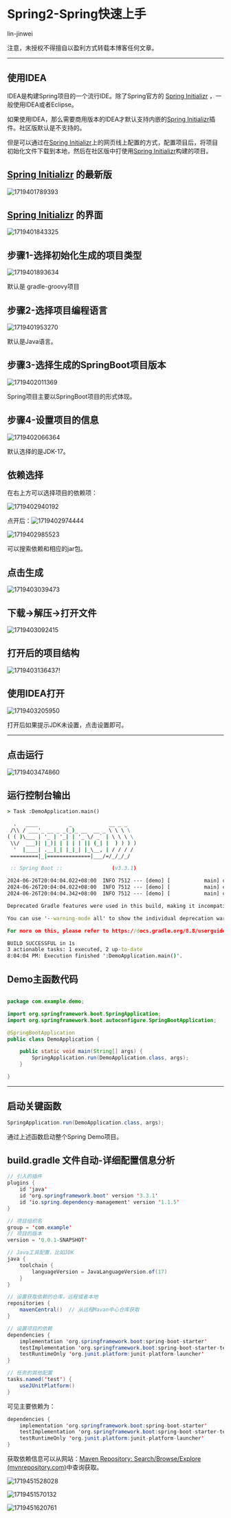 # Spring2-Spring快速上手

lin-jinwei

注意，未授权不得擅自以盈利方式转载本博客任何文章。

---

## 使用IDEA

IDEA是构建Spring项目的一个流行IDE。除了Spring官方的 [Spring Initializr](https://start.spring.io/) ，一般使用IDEA或者Eclipse。

如果使用IDEA，那么需要商用版本的IDEA才默认支持内嵌的[Spring Initializr](https://start.spring.io/)插件。社区版默认是不支持的。

但是可以通过在[Spring Initializr](https://start.spring.io/)上的网页线上配置的方式，配置项目后，将项目初始化文件下载到本地，然后在社区版中打使用[Spring Initializr](https://start.spring.io/)构建的项目。

## [Spring Initializr](https://start.spring.io/) 的最新版

![1719401789393](images/Spring3-Spring快速上手-使用Maven/1719401789393.png)

## [Spring Initializr](https://start.spring.io/) 的界面

![1719401843325](images/Spring3-Spring快速上手-使用Maven/1719401843325.png)

## 步骤1-选择初始化生成的项目类型

![1719401893634](images/Spring3-Spring快速上手-使用Maven/1719401893634.png)

默认是 gradle-groovy项目

## 步骤2-选择项目编程语言

![1719401953270](images/Spring3-Spring快速上手-使用Maven/1719401953270.png)

默认是Java语言。

## 步骤3-选择生成的SpringBoot项目版本

![1719402011369](images/Spring3-Spring快速上手-使用Maven/1719402011369.png)

Spring项目主要以SpringBoot项目的形式体现。

## 步骤4-设置项目的信息

![1719402066364](images/Spring3-Spring快速上手-使用Maven/1719402066364.png)

默认选择的是JDK-17。

## 依赖选择

在右上方可以选择项目的依赖项：

![1719402940192](images/Spring3-Spring快速上手-使用Maven/1719402940192.png)

点开后：![1719402974444](images/Spring3-Spring快速上手-使用Maven/1719402974444.png)

![1719402985523](images/Spring3-Spring快速上手-使用Maven/1719402985523.png)

可以搜索依赖和相应的jar包。

## 点击生成

![1719403039473](images/Spring3-Spring快速上手-使用Maven/1719403039473.png)

## 下载->解压->打开文件

![1719403092415](images/Spring3-Spring快速上手-使用Maven/1719403092415.png)

## 打开后的项目结构

![1719403136437](images/Spring3-Spring快速上手-使用Maven/1719403136437.png)!

## 使用IDEA打开

![1719403205950](images/Spring3-Spring快速上手-使用Maven/1719403205950.png)

打开后如果提示JDK未设置，点击设置即可。

---

## 点击运行

![1719403474860](images/Spring3-Spring快速上手-使用Maven/1719403474860.png)

## 运行控制台输出

```cmd
> Task :DemoApplication.main()

  .   ____          _            __ _ _
 /\\ / ___'_ __ _ _(_)_ __  __ _ \ \ \ \
( ( )\___ | '_ | '_| | '_ \/ _` | \ \ \ \
 \\/  ___)| |_)| | | | | || (_| |  ) ) ) )
  '  |____| .__|_| |_|_| |_\__, | / / / /
 =========|_|==============|___/=/_/_/_/

 :: Spring Boot ::                (v3.3.1)

2024-06-26T20:04:04.022+08:00  INFO 7512 --- [demo] [           main] com.example.demo.DemoApplication         : Starting DemoApplication using Java 17.0.11 with PID 7512 (F:\Spring\demo\demo\build\classes\java\main started by ydook in F:\Spring\demo\demo)
2024-06-26T20:04:04.022+08:00  INFO 7512 --- [demo] [           main] com.example.demo.DemoApplication         : No active profile set, falling back to 1 default profile: "default"
2024-06-26T20:04:04.342+08:00  INFO 7512 --- [demo] [           main] com.example.demo.DemoApplication         : Started DemoApplication in 0.509 seconds (process running for 0.677)

Deprecated Gradle features were used in this build, making it incompatible with Gradle 9.0.

You can use '--warning-mode all' to show the individual deprecation warnings and determine if they come from your own scripts or plugins.

For more on this, please refer to https://docs.gradle.org/8.8/userguide/command_line_interface.html#sec:command_line_warnings in the Gradle documentation.

BUILD SUCCESSFUL in 1s
3 actionable tasks: 1 executed, 2 up-to-date
8:04:04 PM: Execution finished ':DemoApplication.main()'.
```

## Demo主函数代码

```java

package com.example.demo;

import org.springframework.boot.SpringApplication;
import org.springframework.boot.autoconfigure.SpringBootApplication;

@SpringBootApplication
public class DemoApplication {

	public static void main(String[] args) {
		SpringApplication.run(DemoApplication.class, args);
	}

}
```

---

## 启动关键函数

```java
SpringApplication.run(DemoApplication.class, args);
```

通过上述函数启动整个Spring Demo项目。


## build.gradle 文件自动-详细配置信息分析

```java
// 引入的插件
plugins {
	id 'java'
	id 'org.springframework.boot' version '3.3.1'
	id 'io.spring.dependency-management' version '1.1.5'
}

// 项目组织名
group = 'com.example'
// 项目的版本
version = '0.0.1-SNAPSHOT'

// Java工具配置，比如JDK
java {
	toolchain {
		languageVersion = JavaLanguageVersion.of(17)
	}
}

// 设置获取依赖的仓库，远程或者本地
repositories {
	mavenCentral()  // 从远程Mavan中心仓库获取
}

// 设置项目的依赖
dependencies {
	implementation 'org.springframework.boot:spring-boot-starter'
	testImplementation 'org.springframework.boot:spring-boot-starter-test'
	testRuntimeOnly 'org.junit.platform:junit-platform-launcher'
}

// 任务的其他配置
tasks.named('test') {
	useJUnitPlatform()
}

```

可见主要依赖为：

```java
dependencies {
	implementation 'org.springframework.boot:spring-boot-starter'
	testImplementation 'org.springframework.boot:spring-boot-starter-test'
	testRuntimeOnly 'org.junit.platform:junit-platform-launcher'
}
```

获取依赖信息可以从网站：[Maven Repository: Search/Browse/Explore (mvnrepository.com)](https://mvnrepository.com/)中查询获取。

![1719451528028](images/Spring2-Spring快速上手-使用SpringInitializr/1719451528028.png)

![1719451570132](images/Spring2-Spring快速上手-使用SpringInitializr/1719451570132.png)

![1719451620761](images/Spring2-Spring快速上手-使用SpringInitializr/1719451620761.png)
